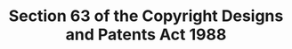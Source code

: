 ---
title: "Section 63 of the Copyright Designs and Patents Act 1988"
draft: false
exceptions:
- info53j
memberstates:
- GB
score: 1
compensation:
- 
remarks: |
 


link: ""
---